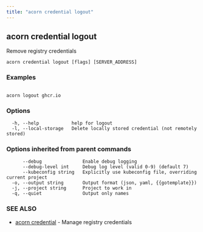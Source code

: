 ```yaml
---
title: "acorn credential logout"
---
```

## acorn credential logout

Remove registry credentials

```
acorn credential logout [flags] [SERVER_ADDRESS]
```

### Examples

```

acorn logout ghcr.io
```

### Options

```
  -h, --help            help for logout
  -l, --local-storage   Delete locally stored credential (not remotely stored)
```

### Options inherited from parent commands

```
      --debug               Enable debug logging
      --debug-level int     Debug log level (valid 0-9) (default 7)
      --kubeconfig string   Explicitly use kubeconfig file, overriding current project
  -o, --output string       Output format (json, yaml, {{gotemplate}})
  -j, --project string      Project to work in
  -q, --quiet               Output only names
```

### SEE ALSO

* [acorn credential](acorn_credential.md)	 - Manage registry credentials

